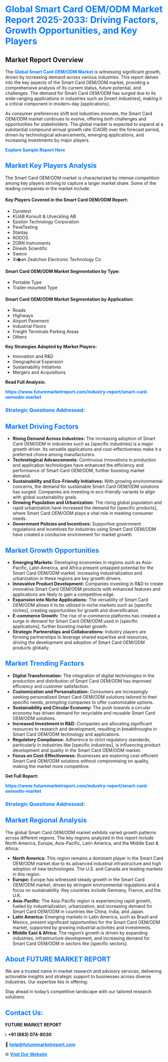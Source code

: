 <h1 style="color: #007BFF;">Global Smart Card OEM/ODM Market Report 2025-2033: Driving Factors, Growth Opportunities, and Key Players</h1>

<section id="overview">
<h2>Market Report Overview</h2>
<p>The <a href="https://www.futuremarketreport.com/industry-report/smart-card-oemodm-market" style="color: #007BFF; text-decoration: none;"><strong>Global Smart Card OEM/ODM Market</strong></a> is witnessing significant growth, driven by increasing demand across various industries. This report delves into the key aspects of the Smart Card OEM/ODM market, providing a comprehensive analysis of its current status, future potential, and challenges. The demand for Smart Card OEM/ODM has surged due to its wide-ranging applications in industries such as [insert industries], making it a critical component in modern-day [applications].</p>
<p>As consumer preferences shift and industries innovate, the Smart Card OEM/ODM market continues to evolve, offering both challenges and opportunities for stakeholders. The global market is expected to expand at a substantial compound annual growth rate (CAGR) over the forecast period, driven by technological advancements, emerging applications, and increasing investments by major players.</p>
</section>

<section id="overview">
<p><a href="https://www.futuremarketreport.com/request-sample/reportId=34923" style="color: #007BFF; text-decoration: none;"><strong>Explore Sample Report Here</strong></a></p>
</section>

<section id="key-players">
<h2 style="color: #007BFF;">Market Key Players Analysis</h2>
<p>The Smart Card OEM/ODM market is characterized by intense competition among key players striving to capture a larger market share. Some of the leading companies in the market include:</p>
<h4>Key Players Covered in the Smart Card OEM/ODM Report:</h4>
<ul><li>Dynatest</li><li>KUAB Konsult &amp; Utveckling AB</li><li>Epsilon Technology Corporation</li><li>PaveTesting</li><li>Stanlay</li><li>RODOS</li><li>ZORN Instruments</li><li>Dinesh Scientific</li><li>Sweco</li><li>Xi�an Zealchon Electronic Technology Co</li></ul>
<h4>Smart Card OEM/ODM Market Segmentation by Type:</h4>
<ul><li>Portable Type</li><li>Trailer-mounted Type</li></ul>

<h4>Smart Card OEM/ODM Market Segmentation by Application:</h4>
<ul><li>Roads</li><li>Highways</li><li>Airport Pavement</li><li>Industrial Floors</li><li>Freight Terminals Parking Areas</li><li>Others</li></ul>
<p><strong>Key Strategies Adopted by Market Players:</strong></p>
<ul>
<li>Innovation and R&D</li>
<li>Geographical Expansion</li>
<li>Sustainability Initiatives</li>
<li>Mergers and Acquisitions</li>
</ul>
</section>

<section>
<p><strong>Read Full Analysis: </strong></p><a href="https://www.futuremarketreport.com/industry-report/smart-card-oemodm-market" style="color: #007BFF; text-decoration: none;"><strong>https://www.futuremarketreport.com/industry-report/smart-card-oemodm-market</strong></a>
<h3 style="color: #007BFF;">Strategic Questions Addressed:</h3>
</section>

<section id="driving-factors">
<h2 style="color: #007BFF;">Market Driving Factors</h2>
<ul>
<li><strong>Rising Demand Across Industries:</strong> The increasing adoption of Smart Card OEM/ODM in industries such as [specific industries] is a major growth driver. Its versatile applications and cost-effectiveness make it a preferred choice among manufacturers.</li>
<li><strong>Technological Advancements:</strong> Continuous innovations in production and application technologies have enhanced the efficiency and performance of Smart Card OEM/ODM, further boosting market demand.</li>
<li><strong>Sustainability and Eco-Friendly Initiatives:</strong> With growing environmental concerns, the demand for sustainable Smart Card OEM/ODM solutions has surged. Companies are investing in eco-friendly variants to align with global sustainability goals.</li>
<li><strong>Growing Population and Urbanization:</strong> The rising global population and rapid urbanization have increased the demand for [specific products], where Smart Card OEM/ODM plays a vital role in meeting consumer needs.</li>
<li><strong>Government Policies and Incentives:</strong> Supportive government regulations and incentives for industries using Smart Card OEM/ODM have created a conducive environment for market growth.</li>
</ul>
</section>

<section id="growth-opportunities">
<h2 style="color: #007BFF;">Market Growth Opportunities</h2>
<ul>
<li><strong>Emerging Markets:</strong> Developing economies in regions such as Asia-Pacific, Latin America, and Africa present untapped potential for the Smart Card OEM/ODM market. Increasing industrialization and urbanization in these regions are key growth drivers.</li>
<li><strong>Innovative Product Development:</strong> Companies investing in R&D to create innovative Smart Card OEM/ODM products with enhanced features and applications are likely to gain a competitive edge.</li>
<li><strong>Expansion into Niche Applications:</strong> The versatility of Smart Card OEM/ODM allows it to be utilized in niche markets such as [specific niches], creating opportunities for growth and diversification.</li>
<li><strong>E-commerce Growth:</strong> The rise of e-commerce platforms has created a surge in demand for Smart Card OEM/ODM used in [specific applications], further boosting market growth.</li>
<li><strong>Strategic Partnerships and Collaborations:</strong> Industry players are forming partnerships to leverage shared expertise and resources, driving the development and adoption of Smart Card OEM/ODM products globally.</li>
</ul>
</section>

<section id="trending-factors">
<h2 style="color: #007BFF;">Market Trending Factors</h2>
<ul>
<li><strong>Digital Transformation:</strong> The integration of digital technologies in the production and distribution of Smart Card OEM/ODM has improved efficiency and customer satisfaction.</li>
<li><strong>Customization and Personalization:</strong> Consumers are increasingly seeking personalized Smart Card OEM/ODM solutions tailored to their specific needs, prompting companies to offer customizable options.</li>
<li><strong>Sustainability and Circular Economy:</strong> The push towards a circular economy has driven demand for recyclable and reusable Smart Card OEM/ODM solutions.</li>
<li><strong>Increased Investment in R&D:</strong> Companies are allocating significant resources to research and development, resulting in breakthroughs in Smart Card OEM/ODM technology and applications.</li>
<li><strong>Regulatory Compliance:</strong> Adherence to strict regulatory standards, particularly in industries like [specific industries], is influencing product development and quality in the Smart Card OEM/ODM market.</li>
<li><strong>Focus on Cost-Effectiveness:</strong> Businesses are exploring cost-efficient Smart Card OEM/ODM solutions without compromising on quality, making the market more competitive.</li>
</ul>
</section>

<section>
<p><strong>Get Full Report: </strong></p><a href="https://www.futuremarketreport.com/industry-report/smart-card-oemodm-market" style="color: #007BFF; text-decoration: none;"><strong>https://www.futuremarketreport.com/industry-report/smart-card-oemodm-market</strong></a>
<h3 style="color: #007BFF;">Strategic Questions Addressed:</h3>
</section>


<section id="regional-analysis">
<h2 style="color: #007BFF;">Market Regional Analysis</h2>
<p>The global Smart Card OEM/ODM market exhibits varied growth patterns across different regions. The key regions analyzed in this report include North America, Europe, Asia-Pacific, Latin America, and the Middle East & Africa:</p>
<ul>
<li><strong>North America:</strong> This region remains a dominant player in the Smart Card OEM/ODM market due to its advanced industrial infrastructure and high adoption of new technologies. The U.S. and Canada are leading markets in this region.</li>
<li><strong>Europe:</strong> Europe has witnessed steady growth in the Smart Card OEM/ODM market, driven by stringent environmental regulations and a focus on sustainability. Key countries include Germany, France, and the U.K.</li>
<li><strong>Asia-Pacific:</strong> The Asia-Pacific region is experiencing rapid growth, fueled by industrialization, urbanization, and increasing demand for Smart Card OEM/ODM in countries like China, India, and Japan.</li>
<li><strong>Latin America:</strong> Emerging markets in Latin America, such as Brazil and Mexico, present significant opportunities for the Smart Card OEM/ODM market, supported by growing industrial activities and investments.</li>
<li><strong>Middle East & Africa:</strong> The region’s growth is driven by expanding industries, infrastructure development, and increasing demand for Smart Card OEM/ODM in sectors like [specific sectors].</li>
</ul>
</section>

<footer>
<h2 style="color: #007BFF;">About FUTURE MARKET REPORT</h2>
<p>We are a trusted name in market research and advisory services, delivering actionable insights and strategic support to businesses across diverse industries. Our expertise lies in offering:</p>

<p>Stay ahead in today’s competitive landscape with our tailored research solutions.</p>

<h2 style="color: #007BFF;">Contact Us:</h2>
<p><strong>FUTURE MARKET REPORT</strong></p>
<p>📞 <strong>+91 (883) 074-8030</strong></p>
<p>📧 <strong><a href="mailto:help@futuremarketreport.com" style="color: #007BFF;">help@futuremarketreport.com</a></strong></p>
<p>🌐 <strong><a href="https://www.futuremarketreport.com/" style="color: #007BFF;">Visit Our Website</a></strong></p>
</footer>